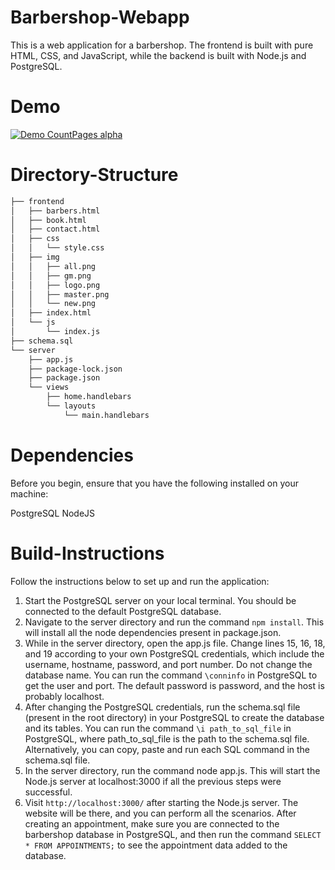# Barbershop-Webapp

This is a web application for a barbershop. The frontend is built with pure HTML, CSS, and JavaScript, while the backend is built with Node.js and PostgreSQL.

# Demo

[![Demo CountPages alpha](https://share.gifyoutube.com/KzB6Gb.gif)](https://www.youtube.com/watch?v=ek1j272iAmc)

# Directory-Structure
```bash
├── frontend
│   ├── barbers.html
│   ├── book.html
│   ├── contact.html
│   ├── css
│   │   └── style.css
│   ├── img
│   │   ├── all.png
│   │   ├── gm.png
│   │   ├── logo.png
│   │   ├── master.png
│   │   └── new.png
│   ├── index.html
│   └── js
│       └── index.js
├── schema.sql
└── server
    ├── app.js
    ├── package-lock.json
    ├── package.json
    └── views
        ├── home.handlebars
        └── layouts
            └── main.handlebars

```

# Dependencies
Before you begin, ensure that you have the following installed on your machine:

PostgreSQL
NodeJS

# Build-Instructions
Follow the instructions below to set up and run the application:

1. Start the PostgreSQL server on your local terminal. You should be connected to the default PostgreSQL database.
2. Navigate to the server directory and run the command ```npm install```. This will install all the node dependencies present in package.json.
3. While in the server directory, open the app.js file. Change lines 15, 16, 18, and 19 according to your own PostgreSQL credentials, which include the username, hostname, password, and port number. Do not change the database name. You can run the command ```\conninfo``` in PostgreSQL to get the user and port. The default password is password, and the host is probably localhost.
4. After changing the PostgreSQL credentials, run the schema.sql file (present in the root directory) in your PostgreSQL to create the database and its tables. You can run the command ```\i path_to_sql_file``` in PostgreSQL, where path_to_sql_file is the path to the schema.sql file. Alternatively, you can copy, paste and run each SQL command in the schema.sql file.
5. In the server directory, run the command node app.js. This will start the Node.js server at localhost:3000 if all the previous steps were successful.
6. Visit ```http://localhost:3000/``` after starting the Node.js server. The website will be there, and you can perform all the scenarios. After creating an appointment, make sure you are connected to the barbershop database in PostgreSQL, and then run the command ```SELECT * FROM APPOINTMENTS;``` to see the appointment data added to the database.
